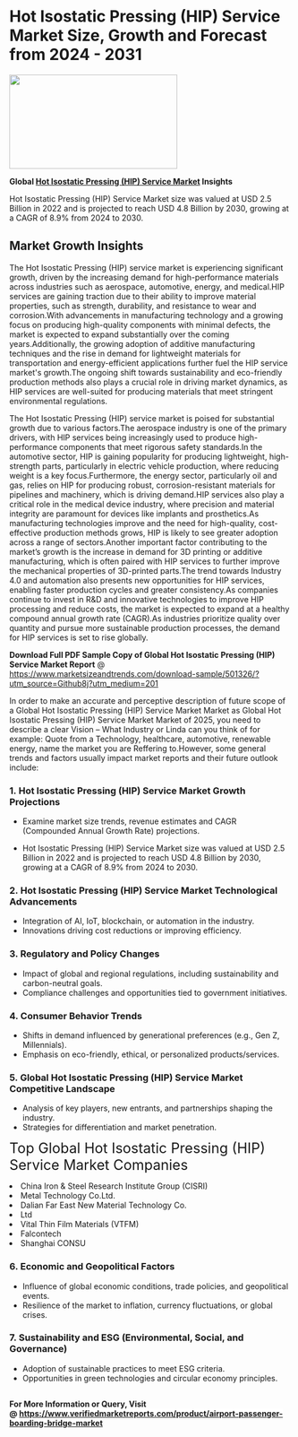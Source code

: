 <H1>Hot Isostatic Pressing (HIP) Service Market Size, Growth and Forecast from 2024 - 2031</H1><img class="aligncenter size-medium wp-image-584254" src="https://thirdeyenews.in/wp-content/uploads/2024/09/Global-Market-Research-300x168.jpeg" alt="" width="300" height="168" /><p><strong>Global&nbsp;<a href="https://www.marketsizeandtrends.com/download-sample/501326/?utm_source=Github8j?utm_medium=201">Hot Isostatic Pressing (HIP) Service Market</a> Insights</strong></p><p>Hot Isostatic Pressing (HIP) Service Market size was valued at USD 2.5 Billion in 2022 and is projected to reach USD 4.8 Billion by 2030, growing at a CAGR of 8.9% from 2024 to 2030.</p><p><h2>Market Growth Insights</h2> <p>The Hot Isostatic Pressing (HIP) service market is experiencing significant growth, driven by the increasing demand for high-performance materials across industries such as aerospace, automotive, energy, and medical.HIP services are gaining traction due to their ability to improve material properties, such as strength, durability, and resistance to wear and corrosion.With advancements in manufacturing technology and a growing focus on producing high-quality components with minimal defects, the market is expected to expand substantially over the coming years.Additionally, the growing adoption of additive manufacturing techniques and the rise in demand for lightweight materials for transportation and energy-efficient applications further fuel the HIP service market's growth.The ongoing shift towards sustainability and eco-friendly production methods also plays a crucial role in driving market dynamics, as HIP services are well-suited for producing materials that meet stringent environmental regulations.</p> <p>The Hot Isostatic Pressing (HIP) service market is poised for substantial growth due to various factors.The aerospace industry is one of the primary drivers, with HIP services being increasingly used to produce high-performance components that meet rigorous safety standards.In the automotive sector, HIP is gaining popularity for producing lightweight, high-strength parts, particularly in electric vehicle production, where reducing weight is a key focus.Furthermore, the energy sector, particularly oil and gas, relies on HIP for producing robust, corrosion-resistant materials for pipelines and machinery, which is driving demand.HIP services also play a critical role in the medical device industry, where precision and material integrity are paramount for devices like implants and prosthetics.As manufacturing technologies improve and the need for high-quality, cost-effective production methods grows, HIP is likely to see greater adoption across a range of sectors.Another important factor contributing to the market’s growth is the increase in demand for 3D printing or additive manufacturing, which is often paired with HIP services to further improve the mechanical properties of 3D-printed parts.The trend towards Industry 4.0 and automation also presents new opportunities for HIP services, enabling faster production cycles and greater consistency.As companies continue to invest in R&D and innovative technologies to improve HIP processing and reduce costs, the market is expected to expand at a healthy compound annual growth rate (CAGR).As industries prioritize quality over quantity and pursue more sustainable production processes, the demand for HIP services is set to rise globally.</p><p><span class=""><strong>Download Full PDF Sample Copy of Global Hot Isostatic Pressing (HIP) Service Market Report</strong> @ <a href="https://www.marketsizeandtrends.com/download-sample/501326/?utm_source=Github8j?utm_medium=201" target="_blank">https://www.marketsizeandtrends.com/download-sample/501326/?utm_source=Github8j?utm_medium=201</a></span></p><p>In order to make an accurate and perceptive description of future scope of a Global&nbsp;Hot Isostatic Pressing (HIP) Service Market Market as Global&nbsp;Hot Isostatic Pressing (HIP) Service Market Market of 2025, you need to describe a clear Vision &ndash; What Industry or Linda can you think of for example: Quote from a Technology, healthcare, automotive, renewable energy, name the market you are Reffering to.However, some general trends and factors usually impact market reports and their future outlook include:</p><h3>1.&nbsp;<strong>Hot Isostatic Pressing (HIP) Service Market Growth Projections</strong></h3><ul><li>Examine market size trends, revenue estimates and CAGR (Compounded Annual Growth Rate) projections.</li><li><p>Hot Isostatic Pressing (HIP) Service Market size was valued at USD 2.5 Billion in 2022 and is projected to reach USD 4.8 Billion by 2030, growing at a CAGR of 8.9% from 2024 to 2030.</p></li></ul><h3>2.&nbsp;<strong>Hot Isostatic Pressing (HIP) Service Market Technological Advancements</strong></h3><ul><li>Integration of AI, IoT, blockchain, or automation in the industry.</li><li>Innovations driving cost reductions or improving efficiency.</li></ul><h3>3.&nbsp;<strong>Regulatory and Policy Changes</strong></h3><ul><li>Impact of global and regional regulations, including sustainability and carbon-neutral goals.</li><li>Compliance challenges and opportunities tied to government initiatives.</li></ul><h3>4.&nbsp;<strong>Consumer Behavior Trends</strong></h3><ul><li>Shifts in demand influenced by generational preferences (e.g., Gen Z, Millennials).</li><li>Emphasis on eco-friendly, ethical, or personalized products/services.</li></ul><h3>5.&nbsp;<strong>Global Hot Isostatic Pressing (HIP) Service Market Competitive Landscape</strong></h3><ul><li>Analysis of key players, new entrants, and partnerships shaping the industry.</li><li>Strategies for differentiation and market penetration.</li></ul><p data-pm-slice="1 1 []"><span style="color: inherit; font-family: inherit; font-size: 25px;">Top Global Hot Isostatic Pressing (HIP) Service Market Companies</span></p><div class="" data-test-id=""><p><li>China Iron & Steel Research Institute Group (CISRI)</li><li> Metal Technology Co.Ltd.</li><li> Dalian Far East New Material Technology Co.</li><li> Ltd</li><li> Vital Thin Film Materials (VTFM)</li><li> Falcontech</li><li> Shanghai CONSU</li></p></div><h3>6.&nbsp;<strong>Economic and Geopolitical Factors</strong></h3><ul><li>Influence of global economic conditions, trade policies, and geopolitical events.</li><li>Resilience of the market to inflation, currency fluctuations, or global crises.</li></ul><h3>7.&nbsp;<strong>Sustainability and ESG (Environmental, Social, and Governance)</strong></h3><ul><li>Adoption of sustainable practices to meet ESG criteria.</li><li>Opportunities in green technologies and circular economy principles.</li></ul><h2><strong style="font-size: 14px;">For More Information or Query, Visit @&nbsp;</strong><a style="background-color: #ffffff; font-size: 14px;" href="https://www.marketsizeandtrends.com/report/hot-isostatic-pressing-hip-service-market/" target="_blank">https://www.verifiedmarketreports.com/product/airport-passenger-boarding-bridge-market</a></h2>